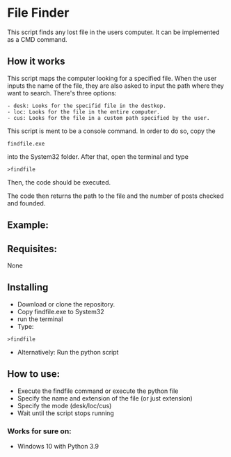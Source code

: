 # File Finder
This script finds any lost file in the users computer. It can be implemented as a CMD command.

## How it works
This script maps the computer looking for a specified file. When the user inputs the name of the file, they are also asked to input the path where they want to search. There's three options:

```
- desk: Looks for the specifid file in the destkop. 
- loc: Looks for the file in the entire computer.
- cus: Looks for the file in a custom path specified by the user.
```

This script is ment to be a console command. In order to do so, copy the 
```
findfile.exe
```
into the System32 folder. After that, open the terminal and type 
```
>findfile
```

Then, the code should be executed.

The code then returns the path to the file and the number of posts checked and founded.
## Example:



## Requisites:

None

## Installing

- Download or clone the repository.
- Copy findfile.exe to System32
- run the terminal
- Type:
```
>findfile
```
- Alternatively: Run the python script

## How to use:
- Execute the findfile command or execute the python file
- Specify the name and extension of the file (or just extension)
- Specify the mode (desk/loc/cus)
- Wait until the script stops running

### Works for sure on:

- Windows 10 with Python 3.9
